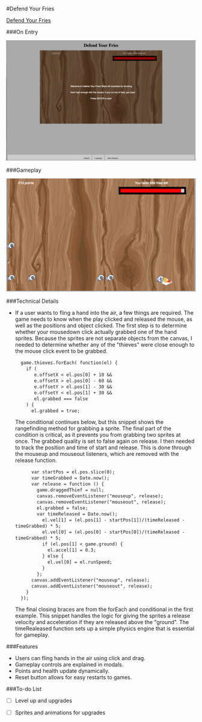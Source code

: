 #Defend Your Fries

[Defend Your Fries][ghpages]

[ghpages]: http://peterhechler.com/defend-your-fries

###On Entry

![start_page]

###Gameplay

![gameplay]

###Technical Details

- If a user wants to fling a hand into the air, a few things are required. The game needs to know when the play clicked and released the mouse, as well as the positions and object clicked. The first step is to determine whether your mousedown click actually grabbed one of the hand sprites. Because the sprites are not separate objects from the canvas, I needed to determine whether any of the "thieves" were close enough to the mouse click event to be grabbed.

        game.thieves.forEach( function(el) {
          if (
             e.offsetX < el.pos[0] + 10 &&
             e.offsetX > el.pos[0] - 60 &&
             e.offsetY > el.pos[1] - 30 &&
             e.offsetY < el.pos[1] + 30 &&
             el.grabbed === false
          ) {
            el.grabbed = true;
            
  The conditional continues below, but this snippet shows the rangefinding method for grabbing a sprite. The final part of the condition is critical, as it prevents you from grabbing two sprites at once. The grabbed quality is set to false again on release. I then needed to track the position and time of start and release. This is done through the mouseup and mouseout listeners, which are removed with the release function.
  
            var startPos = el.pos.slice(0);
            var timeGrabbed = Date.now();
            var release = function () {
              game.draggedThief = null;
              canvas.removeEventListener("mouseup", release);
              canvas.removeEventListener("mouseout", release);
              el.grabbed = false;
              var timeReleased = Date.now();
                el.vel[1] = (el.pos[1] - startPos[1])/(timeReleased - timeGrabbed) * 5;
                el.vel[0] = (el.pos[0] - startPos[0])/(timeReleased - timeGrabbed) * 5;
                if (el.pos[1] < game.ground) {
                  el.accel[1] = 0.3;
                } else {
                  el.vel[0] = el.runSpeed;
                }
              };
            canvas.addEventListener("mouseup", release);
            canvas.addEventListener("mouseout", release);
          }
        });

  The final closing braces are from the forEach and conditional in the first example. This snippet handles the logic for giving the sprites a release velocity and acceleration if they are released above the "ground". The timeRealeased function sets up a simple physics engine that is essential for gameplay.

###Features

- Users can fling hands in the air using click and drag.
- Gameplay controls are explained in modals.
- Points and health update dynamically.
- Reset button allows for easy restarts to games.

###To-do List

- [ ] Level up and upgrades
- [ ] Sprites and animations for upgrades







[start_page]: ./assets/images/start_page.png
[gameplay]: ./assets/images/gameplay.png
